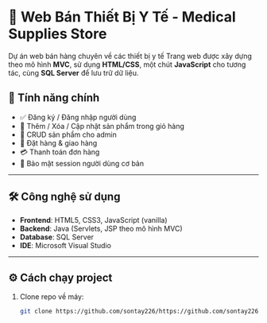 # 🏥 Web Bán Thiết Bị Y Tế - Medical Supplies Store

Dự án web bán hàng chuyên về các thiết bị y tế 
Trang web được xây dựng theo mô hình **MVC**, sử dụng **HTML/CSS**, một chút **JavaScript** cho tương tác, cùng **SQL Server** để lưu trữ dữ liệu.


## 📌 Tính năng chính

- ✅ Đăng ký / Đăng nhập người dùng
- 🛒 Thêm / Xóa / Cập nhật sản phẩm trong giỏ hàng
- 🧾 CRUD sản phẩm cho admin
- 🚚 Đặt hàng & giao hàng
- 💳 Thanh toán đơn hàng
- 🔐 Bảo mật session người dùng cơ bản

---

## 🛠️ Công nghệ sử dụng

- **Frontend**: HTML5, CSS3, JavaScript (vanilla)
- **Backend**: Java (Servlets, JSP theo mô hình MVC)
- **Database**: SQL Server
- **IDE**: Microsoft Visual Studio

---

## ⚙️ Cách chạy project

1. Clone repo về máy:
   ```bash
   git clone https://github.com/sontay226/https://github.com/sontay226/Webprj.git
